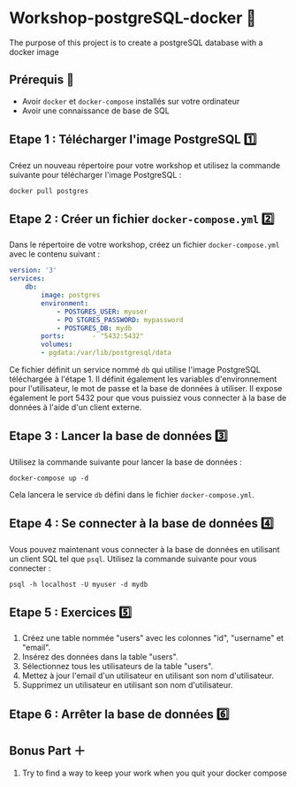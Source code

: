 # Workshop-postgreSQL-docker 🔵
The purpose of this project is to create a postgreSQL database with a docker image

## Prérequis 📝

-   Avoir `docker` et `docker-compose` installés sur votre ordinateur
-   Avoir une connaissance de base de SQL

## Etape 1 : Télécharger l'image PostgreSQL 1️⃣

Créez un nouveau répertoire pour votre workshop et utilisez la commande suivante pour télécharger l'image PostgreSQL :

`docker pull postgres`

## Etape 2 : Créer un fichier `docker-compose.yml` 2️⃣

Dans le répertoire de votre workshop, créez un fichier `docker-compose.yml` avec le contenu suivant :

```yml
version: '3'
services:
    db:
        image: postgres
        environment:
            - POSTGRES_USER: myuser
            - PO STGRES_PASSWORD: mypassword
            - POSTGRES_DB: mydb
        ports:       - "5432:5432"
        volumes:       
        - pgdata:/var/lib/postgresql/data
``` 

Ce fichier définit un service nommé `db` qui utilise l'image PostgreSQL téléchargée à l'étape 1. Il définit également les variables d'environnement pour l'utilisateur, le mot de passe et la base de données à utiliser. Il expose également le port 5432 pour que vous puissiez vous connecter à la base de données à l'aide d'un client externe.

## Etape 3 : Lancer la base de données 3️⃣

Utilisez la commande suivante pour lancer la base de données :

`docker-compose up -d`

Cela lancera le service `db` défini dans le fichier `docker-compose.yml`.

## Etape 4 : Se connecter à la base de données 4️⃣

Vous pouvez maintenant vous connecter à la base de données en utilisant un client SQL tel que `psql`. Utilisez la commande suivante pour vous connecter :

`psql -h localhost -U myuser -d mydb`

## Etape 5 : Exercices 5️⃣

1.  Créez une table nommée "users" avec les colonnes "id", "username" et "email".
2.  Insérez des données dans la table "users".
3.  Sélectionnez tous les utilisateurs de la table "users".
4.  Mettez à jour l'email d'un utilisateur en utilisant son nom d'utilisateur.
5.  Supprimez un utilisateur en utilisant son nom d'utilisateur.

## Etape 6 : Arrêter la base de données 6️⃣

## Bonus Part ＋

1. Try to find a way to keep your work when you quit your docker compose
